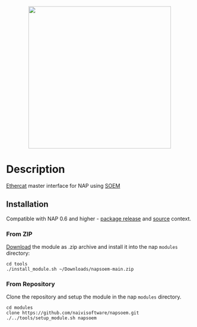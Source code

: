 <br>
<p align="center">
  <img width=384 src="https://download.nap-labs.tech/identity/svg/logos/nap_logo_blue.svg">
</p>
	
# Description

[Ethercat](https://www.ethercat.org/default.htm) master interface for NAP using [SOEM](https://github.com/OpenEtherCATsociety/SOEM.git)

## Installation
Compatible with NAP 0.6 and higher - [package release](https://github.com/napframework/nap/releases) and [source](https://github.com/napframework/nap) context. 

### From ZIP

[Download](https://github.com/naivisoftware/napsoem/archive/refs/heads/main.zip) the module as .zip archive and install it into the nap `modules` directory:
```
cd tools
./install_module.sh ~/Downloads/napsoem-main.zip
```

### From Repository

Clone the repository and setup the module in the nap `modules` directory.

```
cd modules
clone https://github.com/naivisoftware/napsoem.git
./../tools/setup_module.sh napsoem
```
